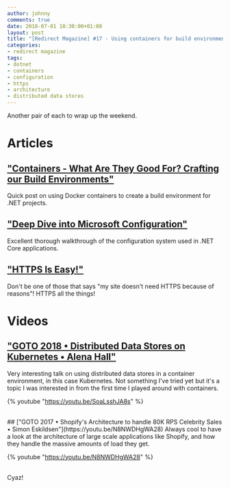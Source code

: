 ```yaml
---
author: johnny
comments: true
date: 2018-07-01 18:30:00+01:00
layout: post
title: "[Redirect Magazine] #17 - Using containers for build environments, configuration in .NET Core, HTTPS all the things, containerized distributed data stores and Shopify's architecture"
categories:
- redirect magazine
tags:
- dotnet
- containers
- configuration
- https
- architecture
- distributed data stores
---
```


Another pair of each to wrap up the weekend.

# Articles
## ["Containers - What Are They Good For? Crafting our Build Environments"](https://jimmybogard.com/containers-what-are-they-good-for-crafting-our-build-environments/)
Quick post on using Docker containers to create a build environment for .NET projects.
<br/>
## ["Deep Dive into Microsoft Configuration"](http://www.paraesthesia.com/archive/2018/06/20/microsoft-extensions-configuration-deep-dive/)
Excellent thorough walkthrough of the configuration system used in .NET Core applications.
<br/>
## ["HTTPS Is Easy!"](https://httpsiseasy.com/)
Don't be one of those that says "my site doesn't need HTTPS because of reasons"! HTTPS all the things!
<br/>
# Videos
## ["GOTO 2018 • Distributed Data Stores on Kubernetes • Alena Hall"](https://youtu.be/SoaLsshJA8s)
Very interesting talk on using distributed data stores in a container environment, in this case Kubernetes. Not something I've tried yet but it's a topic I was interested in from the first time I played around with containers.

{% youtube "https://youtu.be/SoaLsshJA8s" %}

<br/>
## ["GOTO 2017 • Shopify's Architecture to handle 80K RPS Celebrity Sales • Simon Eskildsen"](https://youtu.be/N8NWDHgWA28)
Always cool to have a look at the architecture of large scale applications like Shopify, and how they handle the massive amounts of load they get.

{% youtube "https://youtu.be/N8NWDHgWA28" %}

<br/>
Cyaz!